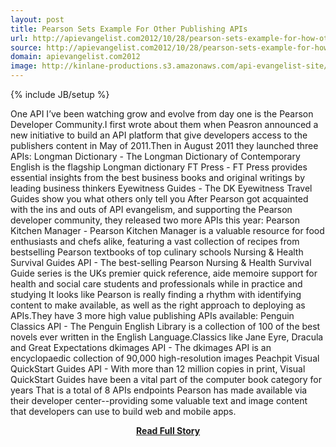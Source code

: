 ```yaml
---
layout: post
title: Pearson Sets Example For Other Publishing APIs
url: http://apievangelist.com2012/10/28/pearson-sets-example-for-how-other-publishing-apis-should-do-it/
source: http://apievangelist.com2012/10/28/pearson-sets-example-for-how-other-publishing-apis-should-do-it/
domain: apievangelist.com2012
image: http://kinlane-productions.s3.amazonaws.com/api-evangelist-site/blog/pearson-logo.png
---
```

{% include JB/setup %}<p>One API I’ve been watching grow and evolve from day one is the Pearson Developer Community.I first wrote about them when Peasron announced a new initiative to build an API platform that give developers access to the publishers content in May of 2011.Then in August 2011 they launched three APIs: Longman Dictionary - The Longman Dictionary of Contemporary English is the flagship Longman dictionary FT Press - FT Press provides essential insights from the best business books and original writings by leading business thinkers Eyewitness Guides - The DK Eyewitness Travel Guides show you what others only tell you After Pearson got acquainted with the ins and outs of API evangelism, and supporting the Pearson developer community, they released two more APIs this year: Pearson Kitchen Manager - Pearson Kitchen Manager is a valuable resource for food enthusiasts and chefs alike, featuring a vast collection of recipes from bestselling Pearson textbooks of top culinary schools Nursing &amp; Health Survival Guides API - The best-selling Pearson Nursing &amp; Health Survival Guide series is the UKs premier quick reference, aide memoire support for health and social care students and professionals while in practice and studying It looks like Pearson is really finding a rhythm with identifying content to make available, as well as the right approach to deploying as APIs.They have 3 more high value publishing APIs available: Penguin Classics API - The Penguin English Library is a collection of 100 of the best novels ever written in the English Language.Classics like Jane Eyre, Dracula and Great Expectations dkimages API - The dkimages API is an encyclopaedic collection of 90,000 high-resolution images Peachpit Visual QuickStart Guides API - With more than 12 million copies in print, Visual QuickStart Guides have been a vital part of the computer book category for years That is a total of 8 APIs endpoints Pearson has made available via their developer center--providing some valuable text and image content that developers can use to build web and mobile apps.</p>
<center><p><a href="http://apievangelist.com2012/10/28/pearson-sets-example-for-how-other-publishing-apis-should-do-it/" style='padding:25px; font-sze:18px; font-weight: bold;'>Read Full Story</a></p></center>
